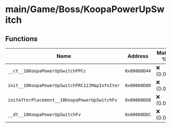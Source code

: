 # main/Game/Boss/KoopaPowerUpSwitch

## Functions

| Name | Address | Match % |
|------|---------|---------|
| `__ct__18KoopaPowerUpSwitchFPCc` | `0x80060D44` | :x: (0.0%) |
| `init__18KoopaPowerUpSwitchFRC12JMapInfoIter` | `0x80060D80` | :x: (0.0%) |
| `initAfterPlacement__18KoopaPowerUpSwitchFv` | `0x80060DD8` | :x: (0.0%) |
| `__dt__18KoopaPowerUpSwitchFv` | `0x80060DDC` | :x: (0.0%) |